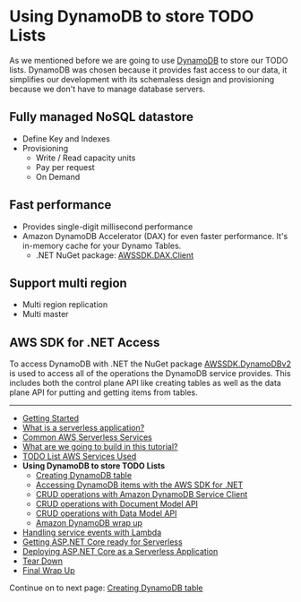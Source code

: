 # Using DynamoDB to store TODO Lists

As we mentioned before we are going to use <a href="https://aws.amazon.com/dynamodb/" target="_blank">DynamoDB</a> to store our TODO lists. DynamoDB was chosen because it provides
fast access to our data, it simplifies our development with its schemaless design and provisioning because we don't have to manage database servers.

## Fully managed NoSQL datastore
* Define Key and Indexes
* Provisioning
  * Write / Read capacity units
  * Pay per request
  * On Demand

## Fast performance
* Provides single-digit millisecond performance
* Amazon DynamoDB Accelerator (DAX) for even faster performance. It's in-memory cache for your Dynamo Tables.
  * .NET NuGet package: <a href="https://www.nuget.org/packages/AWSSDK.DAX.Client/" target="_blank">AWSSDK.DAX.Client</a>

## Support multi region
*  Multi region replication
*  Multi master

## AWS SDK for .NET Access

To access DynamoDB with .NET the NuGet package <a href="https://www.nuget.org/packages/AWSSDK.DynamoDBv2/" target="_blank">AWSSDK.DynamoDBv2</a> is used to access all of the operations the DynamoDB service provides. This includes both the control plane API like creating tables as well as the data plane API for putting and getting items from tables.

<!-- Generated Navigation -->
---

* [Getting Started](../GettingStarted.md)
* [What is a serverless application?](../WhatIsServerless.md)
* [Common AWS Serverless Services](../CommonServerlessServices.md)
* [What are we going to build in this tutorial?](../WhatAreWeBuilding.md)
* [TODO List AWS Services Used](../TODOListServices.md)
* **Using DynamoDB to store TODO Lists**
  * [Creating DynamoDB table](../DynamoDBModule/CreateTable.md)
  * [Accessing DynamoDB items with the AWS SDK for .NET](../DynamoDBModule/DotNetDynamoDBAPIs.md)
  * [CRUD operations with Amazon DynamoDB Service Client](../DynamoDBModule/DDBServiceClientAPI.md)
  * [CRUD operations with Document Model API](../DynamoDBModule/DotNetDynamoDBDocumentModel.md)
  * [CRUD operations with Data Model API](../DynamoDBModule/DotNetDynamoDBDataModel.md)
  * [Amazon DynamoDB wrap up](../DynamoDBModule/DynamoDBWrapUp.md)
* [Handling service events with Lambda](../StreamProcessing/ServiceEvents.md)
* [Getting ASP.NET Core ready for Serverless](../ASP.NETCoreFrontend/TheFrontend.md)
* [Deploying ASP.NET Core as a Serverless Application](../DeployingFrontend/DeployingFrontend.md)
* [Tear Down](../TearDown.md)
* [Final Wrap Up](../FinalWrapup.md)

Continue on to next page: [Creating DynamoDB table](../DynamoDBModule/CreateTable.md)

